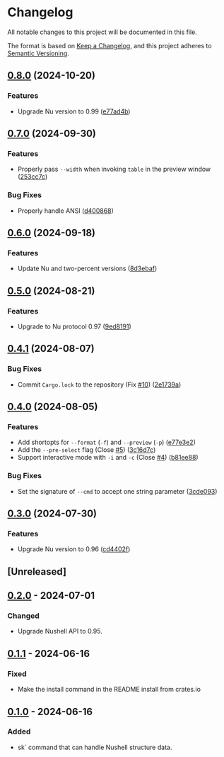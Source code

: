 # Changelog
All notable changes to this project will be documented in this file.

The format is based on [Keep a Changelog](https://keepachangelog.com/en/1.0.0/),
and this project adheres to [Semantic Versioning](https://semver.org/spec/v2.0.0.html).

## [0.8.0](https://github.com/idanarye/nu_plugin_skim/compare/v0.7.0...v0.8.0) (2024-10-20)


### Features

* Upgrade Nu version to 0.99 ([e77ad4b](https://github.com/idanarye/nu_plugin_skim/commit/e77ad4b1f4d8d7c249c83dd4714816077058e8fc))

## [0.7.0](https://github.com/idanarye/nu_plugin_skim/compare/v0.6.0...v0.7.0) (2024-09-30)


### Features

* Properly pass `--width` when invoking `table` in the preview window ([253cc7c](https://github.com/idanarye/nu_plugin_skim/commit/253cc7c7060f9c72cde4175f1c3d575819d40833))


### Bug Fixes

* Properly handle ANSI ([d400868](https://github.com/idanarye/nu_plugin_skim/commit/d4008680000f2614e855a02f254ef2ef1f45199a))

## [0.6.0](https://github.com/idanarye/nu_plugin_skim/compare/v0.5.0...v0.6.0) (2024-09-18)


### Features

* Update Nu and two-percent versions ([8d3ebaf](https://github.com/idanarye/nu_plugin_skim/commit/8d3ebaf3afac5936f08f6283906a8b31576c8b15))

## [0.5.0](https://github.com/idanarye/nu_plugin_skim/compare/v0.4.1...v0.5.0) (2024-08-21)


### Features

* Upgrade to Nu protocol 0.97 ([9ed8191](https://github.com/idanarye/nu_plugin_skim/commit/9ed8191e2e79d83238fa0d0764718483e587af30))

## [0.4.1](https://github.com/idanarye/nu_plugin_skim/compare/v0.4.0...v0.4.1) (2024-08-07)


### Bug Fixes

* Commit `Cargo.lock` to the repository (Fix [#10](https://github.com/idanarye/nu_plugin_skim/issues/10)) ([2e1739a](https://github.com/idanarye/nu_plugin_skim/commit/2e1739a3c036554341139e79e33497d19fff5712))

## [0.4.0](https://github.com/idanarye/nu_plugin_skim/compare/v0.3.0...v0.4.0) (2024-08-05)


### Features

* Add shortopts for `--format` (`-f`) and `--preview` (`-p`) ([e77e3e2](https://github.com/idanarye/nu_plugin_skim/commit/e77e3e21d8438f366dfd7a6afcb8f86203ec7230))
* Add the `--pre-select` flag (Close [#5](https://github.com/idanarye/nu_plugin_skim/issues/5)) ([3c16d7c](https://github.com/idanarye/nu_plugin_skim/commit/3c16d7cd1a427f338182ad1865257fdc9a076f56))
* Support interactive mode with `-i` and `-c` (Close [#4](https://github.com/idanarye/nu_plugin_skim/issues/4)) ([b81ee88](https://github.com/idanarye/nu_plugin_skim/commit/b81ee8892f54a6e18bd5d88890737b7194a736e2))


### Bug Fixes

* Set the signature of `--cmd` to accept one string parameter ([3cde093](https://github.com/idanarye/nu_plugin_skim/commit/3cde0937509c9c5eadab06efad3f592a1aee6a7b))

## [0.3.0](https://github.com/idanarye/nu_plugin_skim/compare/v0.2.0...v0.3.0) (2024-07-30)


### Features

* Upgrade Nu version to 0.96 ([cd4402f](https://github.com/idanarye/nu_plugin_skim/commit/cd4402f0e76b574e834baff7bbc9321a0c3f9415))

## [Unreleased]

## [0.2.0](https://github.com/idanarye/nu_plugin_skim/compare/v0.1.1...v0.2.0) - 2024-07-01

### Changed
- Upgrade Nushell API to 0.95.

## [0.1.1](https://github.com/idanarye/nu_plugin_skim/compare/v0.1.0...v0.1.1) - 2024-06-16

### Fixed
- Make the install command in the README install from crates.io

## [0.1.0](https://github.com/idanarye/nu_plugin_skim/releases/tag/v0.1.0) - 2024-06-16

### Added
- sk` command that can handle Nushell structure data.
